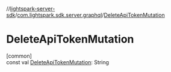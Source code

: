 //[lightspark-server-sdk](../../index.md)/[com.lightspark.sdk.server.graphql](index.md)/[DeleteApiTokenMutation](-delete-api-token-mutation.md)

# DeleteApiTokenMutation

[common]\
const val [DeleteApiTokenMutation](-delete-api-token-mutation.md): String
